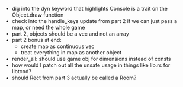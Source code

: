 - dig into the dyn keyword that highlights Console is a trait on the Object.draw function
- check into the handle_keys update from part 2 if we can just pass a map, or need the whole game
- part 2, objects should be a vec and not an array
- part 2 bonus at end:
    - create map as continuous vec
    - treat everything in map as another object
- render_all: should use game obj for dimensions instead of consts
- how would I patch out all the unsafe usage in things like lib.rs for libtcod?
- should Rect from part 3 actually be called a Room?